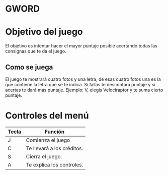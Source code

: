 # GWORD

# Objetivo del juego
El objetivo es intentar hacer el mayor puntaje posible acertando todas las consignas que te da el juego.
## Como se juega
El juego te mostrará cuatro fotos y una letra, de esas cuatro fotos una es la que contiene la letra que se te indica. Si fallas te descontará puntaje y si acertas te dará más puntaje.
Ejemplo: V, elegis Velociraptor y te suma cierto puntaje.

# Controles del menú
| Tecla | Función                 |
| - | --------------------------- |
| J | Comienza el juego           |
| C | Te llevará a los créditos.  |
| S | Cierra el juego.            |
| A | Te explica los controles.   |
